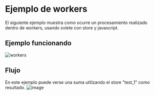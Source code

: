 # Ejemplo de workers
El siguiente ejemplo muestra como ocurre un procesamiento realizado dentro de workers, usando svlete con store y javascript.
## Ejemplo funcionando
![workers](https://user-images.githubusercontent.com/10320683/178335883-acd1d9f4-52b2-44ff-a23c-545ad5bb07af.gif)
## Flujo
En este ejemplo puede verse una suma utilizando el store "test_1" como resultado.
![image](https://user-images.githubusercontent.com/10320683/178331315-bb4ab183-c025-4ed4-967f-7f19420e01f6.png)

